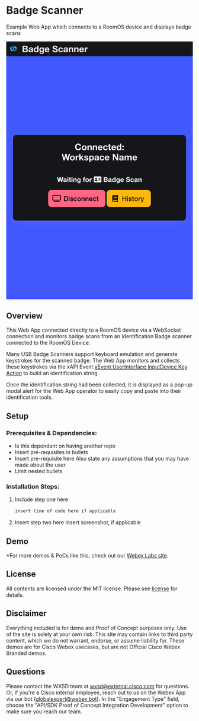 # Badge Scanner

Example Web App which connects to a RoomOS device and displays badge scans

![WebApp Screenshot](/images/screenshot1.png)

## Overview

This Web App connected directly to a RoomOS device via a WebSocket connection and monitors badge scans from an Identification Badge scanner connected to the RoomOS Device.

Many USB Badge Scanners support keyboard emulation and generate keystrokes for the scanned badge. The Web App monitors and collects these keystrokes via the xAPI Event [xEvent UserInterface InputDevice Key Action](https://roomos.cisco.com/xapi/Event.UserInterface.InputDevice.Key.Action/) to build an identification string.

Once the identification string had been collected, it is displayed as a pop-up modal alert for the Web App operator to easily copy and paste into their identification tools.



## Setup

### Prerequisites & Dependencies: 

- Is this dependant on having another repo
- Insert pre-requisites in bullets
- Insert pre-requisite here  Also state any assumptions that you may have made about the user.
- Limit nested bullets


<!-- GETTING STARTED -->

### Installation Steps:
1.  Include step one here
    ```sh
    insert line of code here if applicable
    ```
2.  Insert step two here
    Insert screenshot, if applicable
    
    
    
## Demo

<!-- Keep the following statement -->
*For more demos & PoCs like this, check out our [Webex Labs site](https://collabtoolbox.cisco.com/webex-labs).




## License

All contents are licensed under the MIT license. Please see [license](LICENSE) for details.


## Disclaimer

Everything included is for demo and Proof of Concept purposes only. Use of the site is solely at your own risk. This site may contain links to third party content, which we do not warrant, endorse, or assume liability for. These demos are for Cisco Webex usecases, but are not Official Cisco Webex Branded demos.


## Questions
Please contact the WXSD team at [wxsd@external.cisco.com](mailto:wxsd@external.cisco.com?subject=badge-scanner) for questions. Or, if you're a Cisco internal employee, reach out to us on the Webex App via our bot (globalexpert@webex.bot). In the "Engagement Type" field, choose the "API/SDK Proof of Concept Integration Development" option to make sure you reach our team. 
